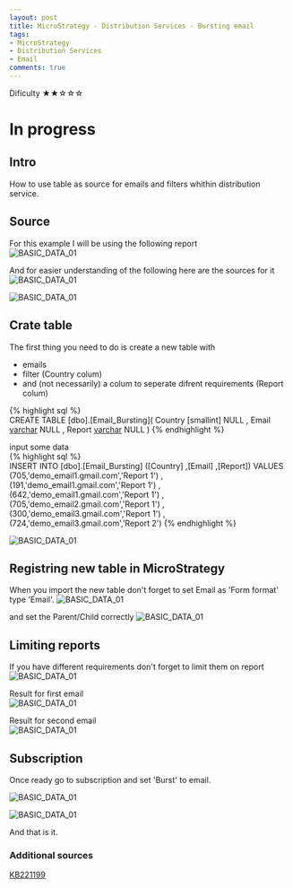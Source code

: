 ```yaml
---
layout: post
title: MicroStrategy - Distribution Services - Bursting email
tags:
- MicroStrategy
- Distribution Services
- Email
comments: true
---
```

Dificulty ★★☆☆☆

# In progress

## Intro
How to use table as source for emails and filters whithin distribution service.

## Source
For this example I will be using the following report  <br /> 
![BASIC_DATA_01](/img/20220319_0010/0_Drzave.png)

And for easier understanding of the following here are the sources for it   <br /> 
![BASIC_DATA_01](/img/20220319_0010/1_F_Countires.png)

![BASIC_DATA_01](/img/20220319_0010/2_D_Countries.png)

## Crate table
The first thing you need to do is create a new table with 
- emails
- filter (Country colum)
- and (not necessarily) a colum to seperate difrent requirements (Report colum)

{% highlight sql %}  
CREATE TABLE [dbo].[Email_Bursting](
	  Country	[smallint]  NULL
	, Email		[varchar](70) NULL
	, Report	[varchar](20) NULL
) 
{% endhighlight %}

input some data   <br /> 
{% highlight sql %}  
INSERT INTO [dbo].[Email_Bursting]
           ([Country]
           ,[Email]
           ,[Report])
     VALUES
          (705,'demo_email1.gmail.com','Report 1')
	, (191,'demo_email1.gmail.com','Report 1')
	, (642,'demo_email1.gmail.com','Report 1')
	, (705,'demo_email2.gmail.com','Report 1')
	, (300,'demo_email3.gmail.com','Report 1')
	, (724,'demo_email3.gmail.com','Report 2')
{% endhighlight %}

![BASIC_DATA_01](/img/20220319_0010/3_Email.png)

## Registring new table in MicroStrategy
When you import the new table don't forget to set Email as 'Form format' type 'Email'.
![BASIC_DATA_01](/img/20220319_0010/4.png)

and set the Parent/Child correctly
![BASIC_DATA_01](/img/20220319_0010/6.png)

## Limiting reports
If you have different requirements don't forget to limit them on report
![BASIC_DATA_01](/img/20220319_0010/5.png)

Result for first email   <br /> 
![BASIC_DATA_01](/img/20220319_0010/7_email_1.png)

Result for second email   <br /> 
![BASIC_DATA_01](/img/20220319_0010/8_email_2.png)

## Subscription
Once ready go to subscription and set 'Burst' to email.

![BASIC_DATA_01](/img/20220319_0010/11_DC_Burst.png)

![BASIC_DATA_01](/img/20220319_0010/12_DB_Burst_Email.png)

And that is it.

### Additional sources
[KB221199](https://community.microstrategy.com/s/article/KB221199-New-feature-in-MicroStrategy-10-Bursting-to-Email?language=en_US)
